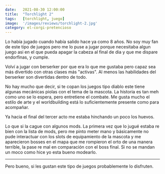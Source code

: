 ```yaml
---
date:   2021-08-30 12:00:00
title:  "Torchlight 2"
tags:   [torchlight, juego]
image:  '/images/reviews/torchlight-2.jpg'
category: el-corgi-pretencioso
---
```

Lo había jugado cuando había salido hace ya como 8 años. No soy muy fan de este tipo de juegos pero me lo puse a jugar porque necesitaba algun juego asi en el que pueda apagar la cabeza al final de dia y que me dispare endorfinas, y cumple.

Volví a jugar con berserker por que era lo que me gustaba pero capaz sea más divertido con otras clases más "activas". Al menos las habilidades del berserker son divertidas dentro de todo.

No hay mucho que decir, si te copan los juegos tipo diablo este tiene algunas mecánicas piolas con el tema de la mascota. La historia es tan meh como uno se lo espera, pero entretiene el combate. Me gusta mucho el estilo de arte y el worldbuilding está lo suficientemente presente como para acompañar.

Ya hacia el final del tercer acto me estaba hinchando un poco los huevos.

Lo que si la cague con algunos mods. La primera vez que lo jugué estaba re bien con la lista de mods, pero me pinto meter mano y básicamente no pude interactuar con los slots de equipamiento de la mascota y me aparecieron bosses en el mapa que me rompieron el orto de una manera terrible, la pase re mal en comparación con el boss final. Si no se mandan un moco como hice yo esta bueno modearlo.

<hr>

Pero bueno, si les gustan este tipo de juegos probablemente lo disfruten.
